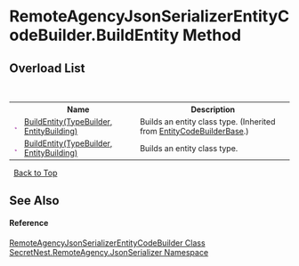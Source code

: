 # RemoteAgencyJsonSerializerEntityCodeBuilder.BuildEntity Method 
 


## Overload List
&nbsp;<table><tr><th></th><th>Name</th><th>Description</th></tr><tr><td>![Public method](media/pubmethod.gif "Public method")</td><td><a href="M_SecretNest_RemoteAgency_EntityCodeBuilderBase_BuildEntity">BuildEntity(TypeBuilder, EntityBuilding)</a></td><td>
Builds an entity class type.
 (Inherited from <a href="T_SecretNest_RemoteAgency_EntityCodeBuilderBase">EntityCodeBuilderBase</a>.)</td></tr><tr><td>![Public method](media/pubmethod.gif "Public method")</td><td><a href="M_SecretNest_RemoteAgency_JsonSerializer_RemoteAgencyJsonSerializerEntityCodeBuilder_BuildEntity">BuildEntity(TypeBuilder, EntityBuilding)</a></td><td>
Builds an entity class type.</td></tr></table>&nbsp;
<a href="#remoteagencyjsonserializerentitycodebuilder.buildentity-method">Back to Top</a>

## See Also


#### Reference
<a href="T_SecretNest_RemoteAgency_JsonSerializer_RemoteAgencyJsonSerializerEntityCodeBuilder">RemoteAgencyJsonSerializerEntityCodeBuilder Class</a><br /><a href="N_SecretNest_RemoteAgency_JsonSerializer">SecretNest.RemoteAgency.JsonSerializer Namespace</a><br />